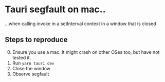 # Tauri segfault on mac..

...when calling invoke in a setInterval context in a window that is closed

## Steps to reproduce

0. Ensure you use a mac. It might crash on other OSes too, but have not tested it.
1. Run `yarn tauri dev`
2. Close the window
3. Observe segfault
